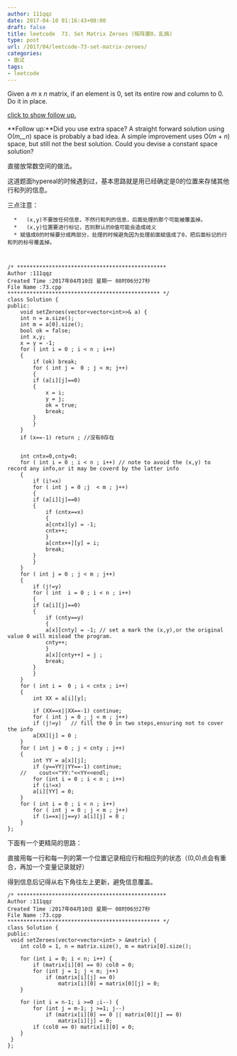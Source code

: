 ```yaml
---
author: 111qqz
date: 2017-04-10 01:16:43+00:00
draft: false
title: leetcode  73. Set Matrix Zeroes (矩阵置0，乱搞)
type: post
url: /2017/04/leetcode-73-set-matrix-zeroes/
categories:
- 面试
tags:
- leetcode
---
```


Given a _m_ x _n_ matrix, if an element is 0, set its entire row and column to 0. Do it in place.


[click to show follow up.](https://leetcode.com/problems/set-matrix-zeroes/#)





**Follow up:**Did you use extra space?
A straight forward solution using O(_m__n_) space is probably a bad idea.
A simple improvement uses O(_m_ + _n_) space, but still not the best solution.
Could you devise a constant space solution?


直接放常数空间的做法。

这道题面hypereal的时候遇到过，基本思路就是用已经确定是0的位置来存储其他行和列的信息。

三点注意：



 	  *   (x,y)不要放任何信息，不然行和列的信息，后面处理的那个可能被覆盖掉。
 	  *   (x,y)位置要进行标记，否则默认的0值可能会造成歧义
 	  * 赋值成0的时候要分成两部分，处理的时候避免因为处理前面赋值成了0，把后面标记的行和列的标号覆盖掉。


    
    /* ***********************************************
    Author :111qqz
    Created Time :2017年04月10日 星期一 08时06分27秒
    File Name :73.cpp
    ************************************************ */
    class Solution {
    public:
        void setZeroes(vector<vector<int>>& a) {
    	int n = a.size();
    	int m = a[0].size();
    	bool ok = false;
    	int x,y;
    	x = y = -1;
    	for ( int i = 0 ; i < n ; i++)
    	{
    	    if (ok) break;
    	    for ( int j =  0 ; j < m; j++)
    	    {
    		if (a[i][j]==0)
    		{
    		    x = i;
    		    y = j;
    		    ok = true;
    		    break;
    		}
    	    }
    	}
    	if (x==-1) return ; //没有0存在
    
    
    	int cntx=0,cnty=0;
    	for ( int i = 0 ; i < n ; i++) // note to avoid the (x,y) to record any info,or it may be coverd by the latter info
    	{
    	    if (i!=x)
    	    for ( int j = 0 ;j  < m ; j++)
    	    {
    		if (a[i][j]==0)
    		{
    		    if (cntx==x)
    		    {
    			a[cntx][y] = -1;
    			cntx++;
    		    }
    		    a[cntx++][y] = i;
    		    break;
    		}
    	    }
    	}
    	for ( int j = 0 ; j < m ; j++)
    	{
    	    if (j!=y)
    	    for ( int  i = 0 ; i < n ; i++)
    	    {
    		if (a[i][j]==0)
    		{
    		    if (cnty==y)
    		    {
    			a[x][cnty] = -1; // set a mark the (x,y),or the original value 0 will mislead the program.
    			cnty++;
    		    }
    		    a[x][cnty++] = j ;
    		    break;
    		}
    	    }
    	}
    	for ( int i =  0 ; i < cntx ; i++)
    	{
    	    int XX = a[i][y];
    	    
    	    if (XX==x||XX==-1) continue;
    	    for ( int j = 0 ; j < m ; j++)
    		if (j!=y)   // fill the 0 in two steps,ensuring not to cover the info
    		a[XX][j] = 0 ;
    	}
    	for ( int j = 0 ; j < cnty ; j++)
    	{
    	    int YY = a[x][j];
    	    if (y==YY||YY==-1) continue;
    	//    cout<<"YY:"<<YY<<endl;
    	    for (int i = 0 ; i < n ; i++)
    		if (i!=x)
    		a[i][YY] = 0;
    	}
    	for ( int i = 0 ; i < n ; i++)
    	    for ( int j = 0 ; j < m ; j++)
    		if (i==x||j==y) a[i][j] = 0 ;
        }
    };
    






下面有一个更精简的思路：

直接用每一行和每一列的第一个位置记录相应行和相应列的状态（(0,0)点会有重合，再加一个变量记录就好）

得到信息后记得从右下角往左上更新，避免信息覆盖。

    
    /* ***********************************************
    Author :111qqz
    Created Time :2017年04月10日 星期一 08时06分27秒
    File Name :73.cpp
    ************************************************ */
    class Solution {
    public:
     void setZeroes(vector<vector<int> > &matrix) {
        int col0 = 1, n = matrix.size(), m = matrix[0].size();
    
        for (int i = 0; i < n; i++) {
            if (matrix[i][0] == 0) col0 = 0;
            for (int j = 1; j < m; j++)
                if (matrix[i][j] == 0)
                    matrix[i][0] = matrix[0][j] = 0;
        }
        
        for (int i = n-1; i >=0 ;i--) {
            for (int j = m-1; j >=1; j--)
                if (matrix[i][0] == 0 || matrix[0][j] == 0)
                    matrix[i][j] = 0;
            if (col0 == 0) matrix[i][0] = 0;
        }
     }
    };
    
    





